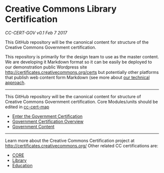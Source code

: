 # Creative Commons Library Certification

*CC-CERT-GOV v0.1 Feb 7 2017*

This GitHub repository will be the canonical content for structure of the Creative Commons Government certification. 

This repository is primarily for the design team to use as the master content. We are developing it Markdown format so it can be easily be deployed to our demonstration public Wordpress site http://certificates.creativecommons.org/certs but potentially other platforms that publish web content form Markdown (see more about [our technical approach](https://certificates.creativecommons.org/category/tech/).

---- 

This GitHub repository will be the canonical content for structure of Creative Commons Government certification. Core Modules/units should be edited in [cc-cert-map](https://github.com/creativecommons/cc-cert-map/)

* [Enter the Government Certification](index.md)
* [Government Certification Overview](overview/index.md)
* [Government Content](contents/index.md)

----

Learn more about the Creative Commons Certification project at http://certificates.creativecommons.org/ Other related CC certifications are:

* [CORE](https://github.com/creativecommons/cc-cert-map/)
* [Library](https://github.com/creativecommons/cc-cert-lib/)
* [Education](https://github.com/creativecommons/cc-cert-edu/)


